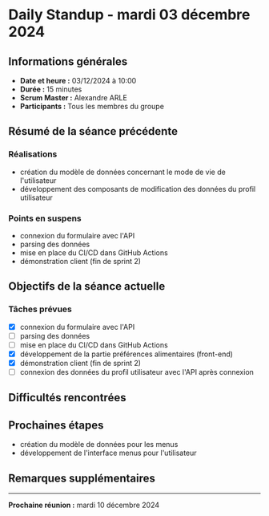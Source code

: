 # Daily Standup - mardi 03 décembre 2024

## Informations générales

- **Date et heure :** 03/12/2024 à 10:00
- **Durée :** 15 minutes
- **Scrum Master :** Alexandre ARLE
- **Participants :** Tous les membres du groupe

## Résumé de la séance précédente

### Réalisations

- création du modèle de données concernant le mode de vie de l'utilisateur
- développement des composants de modification des données du profil utilisateur

### Points en suspens
- connexion du formulaire avec l'API
- parsing des données
- mise en place du CI/CD dans GitHub Actions
- démonstration client (fin de sprint 2)

## Objectifs de la séance actuelle

### Tâches prévues
- [x] connexion du formulaire avec l'API
- [ ] parsing des données
- [ ] mise en place du CI/CD dans GitHub Actions
- [x] développement de la partie préférences alimentaires (front-end)
- [x] démonstration client (fin de sprint 2)
- [ ] connexion des données du profil utilisateur avec l'API après connexion

## Difficultés rencontrées

## Prochaines étapes

- création du modèle de données pour les menus
- développement de l'interface menus pour l'utilisateur

## Remarques supplémentaires

---

**Prochaine réunion :** mardi 10 décembre 2024
